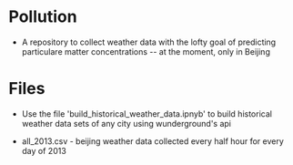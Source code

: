 # Pollution 
- A repository to collect weather data with the lofty goal of predicting particulare matter concentrations -- at the moment, only in Beijing

# Files
- Use the file 'build_historical_weather_data.ipnyb' to build historical weather data sets of any city using wunderground's api

- all_2013.csv - beijing weather data collected every half hour for every day of 2013
